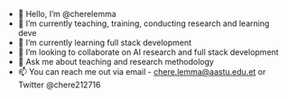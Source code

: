 - 👋 Hello, I’m @cherelemma
- 🔭 I’m currently teaching, training, conducting research and learning  deve 
- 🌱 I’m currently learning full stack development
- 👯 I’m looking to collaborate on AI research and full stack development 
- 💬 Ask me about teaching and research methodology 
- 📫 You can reach me out via email - chere.lemma@aastu.edu.et or Twitter @chere212716
<!--
**cherelemma/cherelemma** is a ✨ _special_ ✨ repository because its `README.md` (this file) appears on your GitHub profile.

Here are some ideas to get you started:
-->
